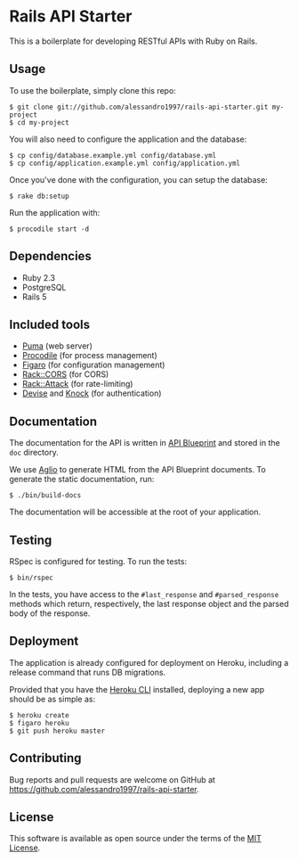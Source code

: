 # Rails API Starter

This is a boilerplate for developing RESTful APIs with Ruby on Rails.

## Usage

To use the boilerplate, simply clone this repo:

```console
$ git clone git://github.com/alessandro1997/rails-api-starter.git my-project
$ cd my-project
```

You will also need to configure the application and the database:

```console
$ cp config/database.example.yml config/database.yml
$ cp config/application.example.yml config/application.yml
```

Once you've done with the configuration, you can setup the database:

```console
$ rake db:setup
```

Run the application with:

```console
$ procodile start -d
```

## Dependencies

- Ruby 2.3
- PostgreSQL
- Rails 5

## Included tools

- [Puma](http://puma.io/) (web server)
- [Procodile](https://github.com/adamcooke/procodile) (for process management)
- [Figaro](https://github.com/laserlemon/figaro) (for configuration management)
- [Rack::CORS](https://github.com/cyu/rack-cors) (for CORS)
- [Rack::Attack](https://github.com/kickstarter/rack-attack) (for rate-limiting)
- [Devise](https://github.com/plataformatec/devise) and [Knock](https://github.com/nsarno/knock) (for authentication)

## Documentation

The documentation for the API is written in [API Blueprint](https://apiblueprint.org/) and stored in
the `doc` directory.

We use [Aglio](https://github.com/danielgtaylor/aglio) to generate HTML from the API Blueprint
documents. To generate the static documentation, run:

```console
$ ./bin/build-docs
```

The documentation will be accessible at the root of your application.

## Testing

RSpec is configured for testing. To run the tests:

```console
$ bin/rspec
```

In the tests, you have access to the `#last_response` and `#parsed_response` methods which return,
respectively, the last response object and the parsed body of the response.

## Deployment

The application is already configured for deployment on Heroku, including a release command that
runs DB migrations.

Provided that you have the [Heroku CLI](https://devcenter.heroku.com/articles/heroku-cli) installed,
deploying a new app should be as simple as:

```console
$ heroku create
$ figaro heroku
$ git push heroku master
```

## Contributing

Bug reports and pull requests are welcome on GitHub at https://github.com/alessandro1997/rails-api-starter.

## License

This software is available as open source under the terms of the [MIT License](http://opensource.org/licenses/MIT).
